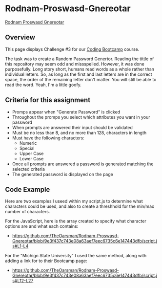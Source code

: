 # Rodnam-Proswasd-Gnereotar

[Rodnam Proswasd Gnereotar](https://theoarsman.github.io/Rodnam-Proswasd-Gnereotar/)

## Overview

This page displays Challenge #3 for our <a href="https://bootcamp.msu.edu/coding/">Coding Bootcamp</a> course.

The task was to create a Random Password Genertor. Reading the tittle of this repository may seem odd and missspelled. However, it was done purposefully. Long story short, humans read words as a whole rather than individual letters. So, as long as the first and last letters are in the correct space, the order of the remaining letter don't matter. You will still be able to read the word. Yeah, I'm a little goofy.

## Criteria for this assignment

* Promps appear when "Generate Password" is clicked
* Throughout the promps you select which attributes you want in your password
* When prompts are answered their input should be validated
* Must be no less than 8, and no more than 128, characters in length
* Must have the following characters:
   * Numeric
   * Special
   * Upper Case
   * Lower Case
* Once all prompts are answered a password is generated matching the selected criteria
* The generated password is displayed on the page

## Code Example

Here are two examples I useed within my script.js to determine what characters could be used, and also to create a threshhold for the min/max number of characters.

For the JavaScript, here is the array created to specify what character options are and what each contains:
* https://github.com/TheOarsman/Rodnam-Proswasd-Gnereotar/blob/9e3f437c743e08a63aef7eec6735c6e147443dfb/script.js#L1-L4

For the "Michign State University" I used the same method, along with adding a link for to their Bootcamp page:
* https://github.com/TheOarsman/Rodnam-Proswasd-Gnereotar/blob/9e3f437c743e08a63aef7eec6735c6e147443dfb/script.js#L12-L27

